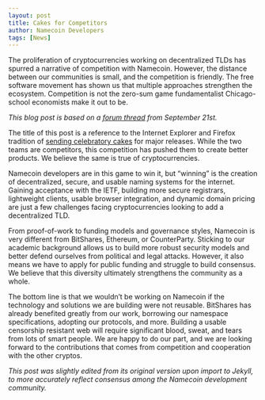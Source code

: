 ```yaml
---
layout: post
title: Cakes for Competitors
author: Namecoin Developers
tags: [News]
---
```

The proliferation of cryptocurrencies working on decentralized TLDs has spurred a narrative of competition with Namecoin. However, the distance between our communities is small, and the competition is friendly. The free software movement has shown us that multiple approaches strengthen the ecosystem. Competition is not the zero-sum game fundamentalist Chicago-school economists make it out to be.

*This blog post is based on a [forum thread](https://forum.namecoin.org/viewtopic.php?f=5&t=2000) from September 21st.*

The title of this post is a reference to the Internet Explorer and Firefox tradition of [sending celebratory cakes](https://www.flickr.com/photos/jollyjake/278562314/) for major releases. While the two teams are competitors, this competition has pushed them to create better products.  We believe the same is true of cryptocurrencies.

Namecoin developers are in this game to win it, but “winning” is the creation of decentralized, secure, and usable naming systems for the internet. Gaining acceptance with the IETF, building more secure registrars, lightweight clients, usable browser integration, and dynamic domain pricing are just a few challenges facing cryptocurrencies looking to add a decentralized TLD.

From proof-of-work to funding models and governance styles, Namecoin is very different from BitShares, Ethereum, or CounterParty. Sticking to our academic background allows us to build more robust security models and better defend ourselves from political and legal attacks.  However, it also means we have to apply for public funding and struggle to build consensus.  We believe that this diversity ultimately strengthens the community as a whole.

The bottom line is that we wouldn’t be working on Namecoin if the technology and solutions we are building were not reusable. BitShares has already benefited greatly from our work, borrowing our namespace specifications, adopting our protocols, and more.  Building a usable censorship resistant web will require significant blood, sweat, and tears from lots of smart people.  We are happy to do our part, and we are looking forward to the contributions that comes from competition and cooperation with the other cryptos.

*This post was slightly edited from its original version upon import to Jekyll, to more accurately reflect consensus among the Namecoin development community.*
